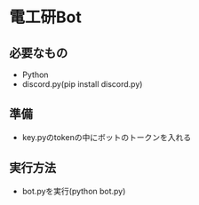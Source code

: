 # 電工研Bot

## 必要なもの
- Python
- discord.py(pip install discord.py)

## 準備
- key.pyのtokenの中にボットのトークンを入れる

## 実行方法
- bot.pyを実行(python bot.py)